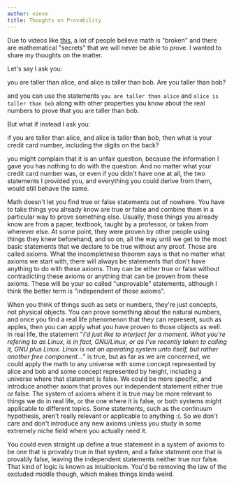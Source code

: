 ```yaml
---
author: nieve
title: Thoughts on Provability
---
```

Due to videos like [this](https://piped.video/watch?v=HeQX2HjkcNo), a lot of people believe math is "broken" and there are mathematical "secrets" that we will never be able to prove. I wanted to share my thoughts on the matter.

Let's say I ask you:

you are taller than alice, and alice is taller than bob. Are you taller than bob?

and you can use the statements `you are taller than alice` and `alice is taller than bob` along with other properties you know about the real numbers to prove that you are taller than bob.

But what if instead I ask you:

if you are taller than alice, and alice is taller than bob, then what is your credit card number, including the digits on the back?

you might complain that it is an unfair question, because the information I gave you has nothing to do with the question. And no matter what your credit card number was, or even if you didn't have one at all, the two statements I provided you, and everything you could derive from them, would still behave the same. 

Math doesn't let you find true or false statements out of nowhere. You have to take things you already know are true or false and combine them in a particular way to prove something else. Usually, those things you already know are from a paper, textbook, taught by a professor, or taken from wherever else. At some point, they were proven by other people using things they knew beforehand, and so on, all the way until we get to the most basic statements that we declare to be true without any proof. Those are called axioms. What the incompletness theorem says is that no matter what axioms we start with, there will always be statements that don't have anything to do with these axioms. They can be either true or false without contradicting these axioms or anything that can be proven from these axioms. These will be your so called "unprovable" statements, although I think the better term is "independent of those axioms".

When you think of things such as sets or numbers, they're just concepts, not physical objects. You can prove something about the natural numbers, and once you find a real life phenomenon that they can represent, such as apples, then you can apply what you have proven to those objects as well. In real life, the statement "*I'd just like to interject for a moment. What you're refering to as Linux, is in fact, GNU/Linux, or as I've recently taken to calling it, GNU plus Linux. Linux is not an operating system unto itself, but rather another free component...*" is true, but as far as we are concerned, we could apply the math to any universe with some concept represented by alice and bob and some concept represented by height, including a universe where that statement is false. We could be more specific, and introduce another axiom that proves our independent statement either true or false. The system of axioms where it is true may be more relevant to things we do in real life, or the one where it is false, or both systems might applicable to different topics. Some statements, such as the continuum hypothesis, aren't really relevant or applicable to anything :(. So we don't care and don't introduce any new axioms unless you study in some extremely niche field where you actually need it.

You could even straight up define a true statement in a system of axioms to be one that is provably true in that system, and a false statment one that is provably false, leaving the independent statements neither true nor false. That kind of logic is known as intuitionism. You'd be removing the law of the excluded middle though, which makes things kinda weird.


